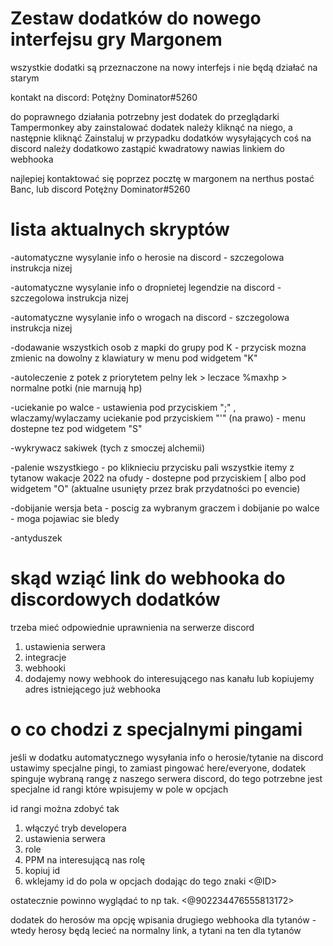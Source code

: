 # Zestaw dodatków do nowego interfejsu gry Margonem

wszystkie dodatki są przeznaczone na nowy interfejs i nie będą działać na starym

kontakt na discord: Potężny Dominator#5260

do poprawnego działania potrzebny jest dodatek do przeglądarki Tampermonkey
aby zainstalować dodatek należy kliknąć na niego, a następnie kliknąć Zainstaluj
w przypadku dodatków wysyłających coś na discord należy dodatkowo zastąpić kwadratowy nawias linkiem do webhooka

najlepiej kontaktować się poprzez pocztę w margonem na nerthus postać Banc, lub discord Potężny Dominator#5260


# lista aktualnych skryptów

-automatyczne wysylanie info o herosie na discord - szczegolowa instrukcja nizej

-automatyczne wysylanie info o dropnietej legendzie na discord - szczegolowa instrukcja nizej

-automatyczne wysylanie info o wrogach na discord - szczegolowa instrukcja nizej

-dodawanie wszystkich osob z mapki do grupy pod K - przycisk mozna zmienic na dowolny z klawiatury w menu pod widgetem "K"

-autoleczenie z potek z priorytetem pelny lek > leczace %maxhp > normalne potki (nie marnują hp)

-uciekanie po walce - ustawienia pod przyciskiem ";" , wlaczamy/wylaczamy uciekanie pod przyciskiem "'" (na prawo) - menu dostepne tez pod widgetem "S"

-wykrywacz sakiwek (tych z smoczej alchemii)

-palenie wszystkiego - po kliknieciu przycisku pali wszystkie itemy z tytanow wakacje 2022 na ofudy - dostepne pod przyciskiem [ albo pod widgetem "O" (aktualne usunięty przez brak przydatności po evencie)

-dobijanie wersja beta - poscig za wybranym graczem i dobijanie po walce - moga pojawiac sie bledy

-antyduszek

# skąd wziąć link do webhooka do discordowych dodatków

trzeba mieć odpowiednie uprawnienia na serwerze discord
1. ustawienia serwera
2. integracje
3. webhooki
4. dodajemy nowy webhook do interesującego nas kanału lub kopiujemy adres istniejącego już webhooka

# o co chodzi z specjalnymi pingami

jeśli w dodatku automatycznego wysyłania info o herosie/tytanie na discord ustawimy specjalne pingi, to zamiast pingować here/everyone, dodatek spinguje wybraną rangę z naszego serwera discord, do tego potrzebne jest specjalne id rangi które wpisujemy w pole w opcjach

id rangi można zdobyć tak
1. włączyć tryb developera
2. ustawienia serwera
3. role
4. PPM na interesującą nas rolę
5. kopiuj id
6. wklejamy id do pola w opcjach dodając do tego znaki <@ID>

ostatecznie powinno wyglądać to np tak. <@902234476555813172>

dodatek do herosów ma opcję wpisania drugiego webhooka dla tytanów - wtedy herosy będą lecieć na normalny link, a tytani na ten dla tytanów
